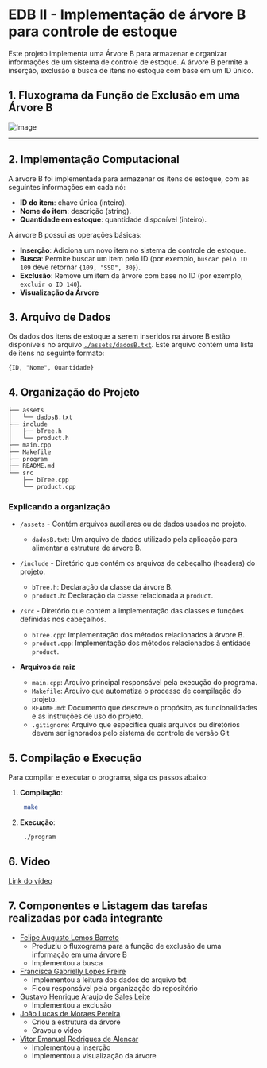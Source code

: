 # EDB II -  Implementação de árvore B para controle de estoque

Este projeto implementa uma Árvore B para armazenar e organizar informações de um sistema de controle de estoque. A árvore B permite a inserção, exclusão e busca de itens no estoque com base em um ID único.

## 1. Fluxograma da Função de Exclusão em uma Árvore B
![Image](https://github.com/user-attachments/assets/ae63c1c1-d189-4290-9ef8-a82c2bd26c1b)

---

## 2. Implementação Computacional 

A árvore B foi implementada para armazenar os itens de estoque, com as seguintes informações em cada nó:
- **ID do item**: chave única (inteiro).
- **Nome do item**: descrição (string).
- **Quantidade em estoque**: quantidade disponível (inteiro).

A árvore B possui as operações básicas:
- **Inserção**: Adiciona um novo item no sistema de controle de estoque.
- **Busca**: Permite buscar um item pelo ID (por exemplo, `buscar pelo ID 109` deve retornar `{109, "SSD", 30}`).
- **Exclusão**: Remove um item da árvore com base no ID (por exemplo, `excluir o ID 140`).
- **Visualização da Árvore**

## 3. Arquivo de Dados

Os dados dos itens de estoque a serem inseridos na árvore B estão disponíveis no arquivo [`./assets/dadosB.txt`](./assets/dadosB.txt). Este arquivo contém uma lista de itens no seguinte formato:

```text
{ID, "Nome", Quantidade}
```

## 4. Organização do Projeto

```plaintext
├── assets
│   └── dadosB.txt
├── include
│   ├── bTree.h
│   └── product.h
├── main.cpp
├── Makefile
├── program
├── README.md
└── src
    ├── bTree.cpp
    └── product.cpp
```

### Explicando a organização

- `/assets` - Contém arquivos auxiliares ou de dados usados no projeto.
  - `dadosB.txt`: Um arquivo de dados utilizado pela aplicação para alimentar a estrutura de árvore B.
- `/include` - Diretório que contém os arquivos de cabeçalho (headers) do projeto.
  - `bTree.h`: Declaração da classe da árvore B.
  - `product.h`: Declaração da classe relacionada a `product`.

- `/src` - Diretório que contém a implementação das classes e funções definidas nos cabeçalhos.
  - `bTree.cpp`: Implementação dos métodos relacionados à árvore B.
  - `product.cpp`: Implementação dos métodos relacionados à entidade `product`.

- **Arquivos da raiz**
  - `main.cpp`: Arquivo principal responsável pela execução do programa.
  - `Makefile`: Arquivo que automatiza o processo de compilação do projeto.
  - `README.md`: Documento que descreve o propósito, as funcionalidades e as instruções de uso do projeto.
  - `.gitignore`: Arquivo que especifica quais arquivos ou diretórios devem ser ignorados pelo sistema de controle de versão Git

## 5. Compilação e Execução

Para compilar e executar o programa, siga os passos abaixo:

1. **Compilação**:
   ```bash
    make
   ```

2. **Execução**:
   ```bash
    ./program
   ```
## 6. Vídeo

[Link do vídeo]()

## 7. Componentes e Listagem das tarefas realizadas por cada integrante

- [Felipe Augusto Lemos Barreto](https://github.com/felipe130520)
  - Produziu o fluxograma para a função de exclusão de uma informação em uma árvore B
  - Implementou a busca
- [Francisca Gabrielly Lopes Freire](https://github.com/gabrielly-freire)
  - Implementou  a leitura dos dados do arquivo txt
  - Ficou responsável pela organização do repositório
- [Gustavo Henrique Araujo de Sales Leite](https://github.com/Gustavohasleite)
  - Implementou a exclusão
- [João Lucas de Moraes Pereira](https://github.com/JJoaoll)
  - Criou a estrutura da árvore
  - Gravou o vídeo
- [Vitor Emanuel Rodrigues de Alencar](https://github.com/isVitorEmanuel)
  - Implementou a inserção
  - Implementou a visualização da árvore


